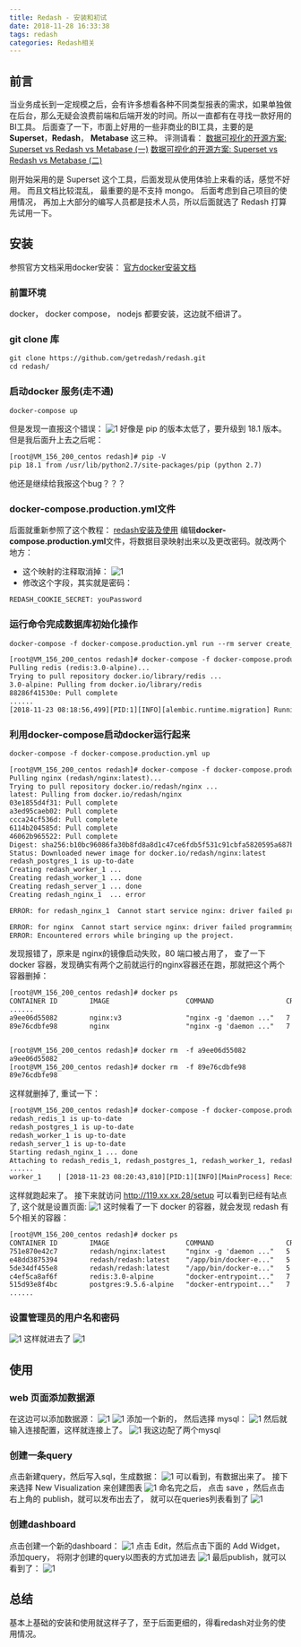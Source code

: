 ```yaml
---
title: Redash - 安装和初试
date: 2018-11-28 16:33:38
tags: redash
categories: Redash相关
---
```

## 前言
当业务成长到一定规模之后，会有许多想看各种不同类型报表的需求，如果单独做在后台，那么无疑会浪费前端和后端开发的时间。所以一直都有在寻找一款好用的BI工具。
后面查了一下，市面上好用的一些非商业的BI工具，主要的是 **Superset**，**Redash**， **Metabase** 这三种。
评测请看：
[数据可视化的开源方案: Superset vs Redash vs Metabase (一)](https://tech.glowing.com/cn/superset-redash-metabase-1/)
[数据可视化的开源方案: Superset vs Redash vs Metabase (二)](https://tech.glowing.com/cn/superset-redash-metabase-2/)

<!--more-->
刚开始采用的是 Superset 这个工具，后面发现从使用体验上来看的话，感觉不好用。 而且文档比较混乱， 最重要的是不支持 mongo。
后面考虑到自己项目的使用情况， 再加上大部分的编写人员都是技术人员，所以后面就选了 Redash 打算先试用一下。
## 安装
参照官方文档采用docker安装： [官方docker安装文档](https://redash.io/help/open-source/dev-guide/docker)
### 前置环境
docker， docker compose， nodejs 都要安装，这边就不细讲了。
### git clone 库
```html
git clone https://github.com/getredash/redash.git
cd redash/
```
### 启动docker 服务(走不通)
```html
docker-compose up
```
但是发现一直报这个错误：
![1](redash-install/1.png)
好像是 pip 的版本太低了，要升级到 18.1 版本。但是我后面升上去之后呢：
```html
[root@VM_156_200_centos redash]# pip -V
pip 18.1 from /usr/lib/python2.7/site-packages/pip (python 2.7)
```
他还是继续给我报这个bug？？？
### docker-compose.production.yml文件
后面就重新参照了这个教程： [redash安装及使用](https://blog.csdn.net/diantun00/article/details/80968604)
编辑**docker-compose.production.yml**文件，将数据目录映射出来以及更改密码。就改两个地方： 
- 这个映射的注释取消掉：
![1](redash-install/2.png)
- 修改这个字段，其实就是密码：
```html
REDASH_COOKIE_SECRET: youPassword
```

### 运行命令完成数据库初始化操作
```html
docker-compose -f docker-compose.production.yml run --rm server create_db
```
```html
[root@VM_156_200_centos redash]# docker-compose -f docker-compose.production.yml run --rm server create_db
Pulling redis (redis:3.0-alpine)...
Trying to pull repository docker.io/library/redis ...
3.0-alpine: Pulling from docker.io/library/redis
88286f41530e: Pull complete
......
[2018-11-23 08:18:56,499][PID:1][INFO][alembic.runtime.migration] Running stamp_revision  -> 71477dadd6ef
```
### 利用docker-compose启动docker运行起来
```html
docker-compose -f docker-compose.production.yml up
```
```html
[root@VM_156_200_centos redash]# docker-compose -f docker-compose.production.yml up
Pulling nginx (redash/nginx:latest)...
Trying to pull repository docker.io/redash/nginx ...
latest: Pulling from docker.io/redash/nginx
03e1855d4f31: Pull complete
a3ed95caeb02: Pull complete
ccca24cf536d: Pull complete
6114b204585d: Pull complete
46062b965522: Pull complete
Digest: sha256:b10bc96086fa30b8fd8a8d1c47ce6fdb5f531c91cbfa5820595a687b33082be3
Status: Downloaded newer image for docker.io/redash/nginx:latest
redash_postgres_1 is up-to-date
Creating redash_worker_1 ...
Creating redash_worker_1 ... done
Creating redash_server_1 ... done
Creating redash_nginx_1  ... error

ERROR: for redash_nginx_1  Cannot start service nginx: driver failed programming external connectivity on endpoint redash_nginx_1 (21aba0dfa8812cb0de0f52563d7f347281cf353890d11577a1a20fba142190f6): Bind for 0.0.0.0:80 failed: port is already allocated

ERROR: for nginx  Cannot start service nginx: driver failed programming external connectivity on endpoint redash_nginx_1 (21aba0dfa8812cb0de0f52563d7f347281cf353890d11577a1a20fba142190f6): Bind for 0.0.0.0:80 failed: port is already allocated
ERROR: Encountered errors while bringing up the project.
```
发现报错了，原来是 nginx的镜像启动失败，80 端口被占用了， 查了一下 docker 容器，发现确实有两个之前就运行的nginx容器还在跑，那就把这个两个容器删掉：
```html
[root@VM_156_200_centos redash]# docker ps
CONTAINER ID        IMAGE                   COMMAND                  CREATED              STATUS              PORTS                                                                            NAMES
......
a9ee06d55082        nginx:v3                "nginx -g 'daemon ..."   7 months ago         Up 7 months         0.0.0.0:80->80/tcp                                                               webserver3
89e76cdbfe98        nginx                   "nginx -g 'daemon ..."   7 months ago         Up 7 months         0.0.0.0:8080->80/tcp                                                             webserver


[root@VM_156_200_centos redash]# docker rm  -f a9ee06d55082
a9ee06d55082
[root@VM_156_200_centos redash]# docker rm  -f 89e76cdbfe98
89e76cdbfe98
```
这样就删掉了, 重试一下：
```html
[root@VM_156_200_centos redash]# docker-compose -f docker-compose.production.yml up
redash_redis_1 is up-to-date
redash_postgres_1 is up-to-date
redash_worker_1 is up-to-date
redash_server_1 is up-to-date
Starting redash_nginx_1 ... done
Attaching to redash_redis_1, redash_postgres_1, redash_worker_1, redash_server_1, redash_nginx_1
......
worker_1    | [2018-11-23 08:20:43,810][PID:1][INFO][MainProcess] Received task: redash.tasks.refresh_queries[00156e42-0213-40b3-a9a2-8ff475584bfb]
```
这样就跑起来了。 接下来就访问  http://119.xx.xx.28/setup 可以看到已经有站点了, 这个就是设置页面:
![1](redash-install/3.png)
这时候看了一下 docker 的容器，就会发现 redash 有5个相关的容器：
```html
[root@VM_156_200_centos redash]# docker ps
CONTAINER ID        IMAGE                   COMMAND                  CREATED             STATUS              PORTS                                                                            NAMES
751e870e42c7        redash/nginx:latest     "nginx -g 'daemon ..."   5 minutes ago       Up 2 minutes        0.0.0.0:80->80/tcp, 443/tcp                                                      redash_nginx_1
e48dd3875394        redash/redash:latest    "/app/bin/docker-e..."   5 minutes ago       Up 5 minutes        0.0.0.0:5000->5000/tcp                                                           redash_server_1
5de34df455e8        redash/redash:latest    "/app/bin/docker-e..."   5 minutes ago       Up 5 minutes        5000/tcp                                                                         redash_worker_1
c4ef5ca8af6f        redis:3.0-alpine        "docker-entrypoint..."   7 minutes ago       Up 7 minutes        6379/tcp                                                                         redash_redis_1
515d93e8f4bc        postgres:9.5.6-alpine   "docker-entrypoint..."   7 minutes ago       Up 7 minutes        5432/tcp                                                                         redash_postgres_1
......
```
### 设置管理员的用户名和密码
![1](redash-install/4.png)
这样就进去了
![1](redash-install/5.png)
## 使用
### web 页面添加数据源
在这边可以添加数据源：
![1](redash-install/6.png)
![1](redash-install/7.png)
添加一个新的， 然后选择  mysql：
![1](redash-install/8.png)
然后就输入连接配置，这样就连接上了。
![1](redash-install/9.png)
我这边配了两个mysql
### 创建一条query
点击新建query，然后写入sql，生成数据：
![1](redash-install/10.png)
可以看到，有数据出来了。 接下来选择 New Visualization 来创建图表
![1](redash-install/11.png)
命名完之后， 点击 save ，然后点击右上角的 publish，就可以发布出去了， 就可以在queries列表看到了
![1](redash-install/12.png)
### 创建dashboard
点击创建一个新的dashboard：
![1](redash-install/13.png)
点击 Edit，然后点击下面的 Add Widget， 添加query， 将刚才创建的query以图表的方式加进去
![1](redash-install/14.png)
最后publish，就可以看到了：
![1](redash-install/15.png)
## 总结
基本上基础的安装和使用就这样子了，至于后面更细的，得看redash对业务的使用情况。










